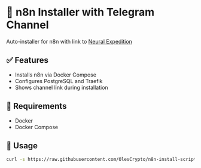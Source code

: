 # 🚀 n8n Installer with Telegram Channel

Auto-installer for n8n with link to [Neural Expedition](https://t.me/NeuralExpedition)

## ✅ Features
- Installs n8n via Docker Compose
- Configures PostgreSQL and Traefik
- Shows channel link during installation

## 🧰 Requirements
- Docker
- Docker Compose

## 🚀 Usage
```bash
curl -s https://raw.githubusercontent.com/OlesCrypto/n8n-install-script/main/install-n8n.sh | bash
